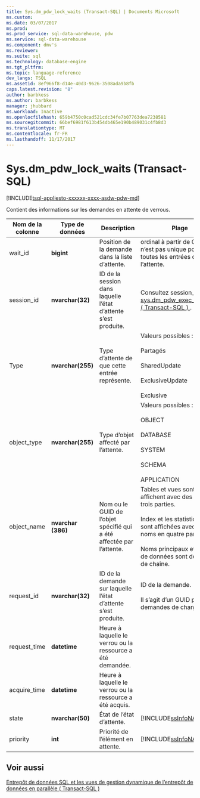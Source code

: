 ```yaml
---
title: Sys.dm_pdw_lock_waits (Transact-SQL) | Documents Microsoft
ms.custom: 
ms.date: 03/07/2017
ms.prod: 
ms.prod_service: sql-data-warehouse, pdw
ms.service: sql-data-warehouse
ms.component: dmv's
ms.reviewer: 
ms.suite: sql
ms.technology: database-engine
ms.tgt_pltfrm: 
ms.topic: language-reference
dev_langs: TSQL
ms.assetid: 8ef966f8-d14e-40d3-9626-3508ada9b8fb
caps.latest.revision: "8"
author: barbkess
ms.author: barbkess
manager: jhubbard
ms.workload: Inactive
ms.openlocfilehash: 659b4750c0cad521cdc34fe7b07763dea7238581
ms.sourcegitcommit: 66bef6981f613b454db465e190b489031c4fb8d3
ms.translationtype: MT
ms.contentlocale: fr-FR
ms.lasthandoff: 11/17/2017
---
```

# <a name="sysdmpdwlockwaits-transact-sql"></a>Sys.dm_pdw_lock_waits (Transact-SQL)
[!INCLUDE[tsql-appliesto-xxxxxx-xxxx-asdw-pdw-md](../../includes/tsql-appliesto-xxxxxx-xxxx-asdw-pdw-md.md)]

  Contient des informations sur les demandes en attente de verrous.  
  
|Nom de la colonne|Type de données| Description|Plage|  
|-----------------|---------------|-----------------|-----------|  
|wait_id|**bigint**|Position de la demande dans la liste d’attente.|ordinal à partir de 0. Cela n’est pas unique pour toutes les entrées de l’attente.|  
|session_id|**nvarchar(32)**|ID de la session dans laquelle l’état d’attente s’est produite.|Consultez session_id dans [sys.dm_pdw_exec_sessions &#40; Transact-SQL &#41; ](../../relational-databases/system-dynamic-management-views/sys-dm-pdw-exec-sessions-transact-sql.md).|  
|Type|**nvarchar(255)**|Type d’attente de que cette entrée représente.|Valeurs possibles :<br /><br /> Partagés<br /><br /> SharedUpdate<br /><br /> ExclusiveUpdate<br /><br /> Exclusive|  
|object_type|**nvarchar(255)**|Type d’objet affecté par l’attente.|Valeurs possibles :<br /><br /> OBJECT<br /><br /> DATABASE<br /><br /> SYSTEM<br /><br /> SCHEMA<br /><br /> APPLICATION|  
|object_name|**nvarchar (386)**|Nom ou le GUID de l’objet spécifié qui a été affectée par l’attente.|Tables et vues sont affichent avec des noms en trois parties.<br /><br /> Index et les statistiques sont affichées avec des noms en quatre parties.<br /><br /> Noms principaux et bases de données sont des noms de chaîne.|  
|request_id|**nvarchar(32)**|ID de la demande sur laquelle l’état d’attente s’est produite.|ID de la demande.<br /><br /> Il s’agit d’un GUID pour les demandes de charge.|  
|request_time|**datetime**|Heure à laquelle le verrou ou la ressource a été demandée.||  
|acquire_time|**datetime**|Heure à laquelle le verrou ou la ressource a été acquis.||  
|state|**nvarchar(50)**|État de l’état d’attente.|[!INCLUDE[ssInfoNA](../../includes/ssinfona-md.md)]|  
|priority|**int**|Priorité de l’élément en attente.|[!INCLUDE[ssInfoNA](../../includes/ssinfona-md.md)]|  
  
## <a name="see-also"></a>Voir aussi  
 [Entrepôt de données SQL et les vues de gestion dynamique de l’entrepôt de données en parallèle &#40; Transact-SQL &#41;](../../relational-databases/system-dynamic-management-views/sql-and-parallel-data-warehouse-dynamic-management-views.md)  
  
  
